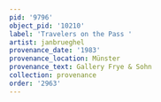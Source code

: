 ```yaml
---
pid: '9796'
object_pid: '10210'
label: 'Travelers on the Pass '
artist: janbrueghel
provenance_date: '1983'
provenance_location: Münster
provenance_text: Gallery Frye & Sohn
collection: provenance
order: '2963'
---
```

